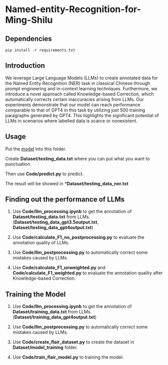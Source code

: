 # Named-entity-Recognition-for-Ming-Shilu

## Dependencies

```
pip install -r requirements.txt
```

## Introduction

We leverage Large Language Models (LLMs) to create annotated data for the Named Entity Recognition (NER) task in classical Chinese through prompt engineering and in-context learning techniques. Furthermore, we introduce a novel approach called Knowledge-based Correction, which automatically corrects certain inaccuracies arising from LLMs. Our experiments demonstrate that our model can reach performance comparable to that of GPT4 in this task by utilizing just 500 training paragraphs generated by GPT4. This highlights the significant potential of LLMs in scenarios where labelled data is scarce or nonexistent.

## Usage

Put the [model](https://github.com/youchen0620/Named-entity-Recognition-for-Ming-Shilu/releases/tag/model) into this folder.

Create **Dataset/testing_data.txt** where you can put what you want to punctuation.

Then use **Code/predict.py** to predict.

The result will be showed in ***Dataset/testing_data_ner.txt**

## Finding out the performance of LLMs

1. Use **Code/llm_processing.ipynb** to get the annotation of **Dataset/testing_data.txt** from LLMs. (**Dataset/testing_data_gpt3.5output.txt**, **Dataset/testing_data_gpt4output.txt**)

2. Use **Code/calculate_F1_no_postprocessing.py** to evaluate the annotation quality of LLMs.

3. Use **Code/llm_postprocessing.py** to automatically correct some mistakes caused by LLMs.

4. Use **Code/calculate_F1_unweighted.py** and **Code/calculate_F1_weighted.py** to evaluate the annotation quality after Knowledge-based Correction.

## Training the Model

1. Use **Code/llm_processing.ipynb** to get the annotation of **Dataset/training_data.txt** from LLMs. (**Dataset/training_data_gpt4output.txt**)

2. Use **Code/llm_postprocessing.py** to automatically correct some mistakes caused by LLMs.

3. Use **Code/create_flair_dataset.py** to create the dataset in **Dataset/model_training** folder.

4. Use **Code/train_flair_model.py** to training the model.
